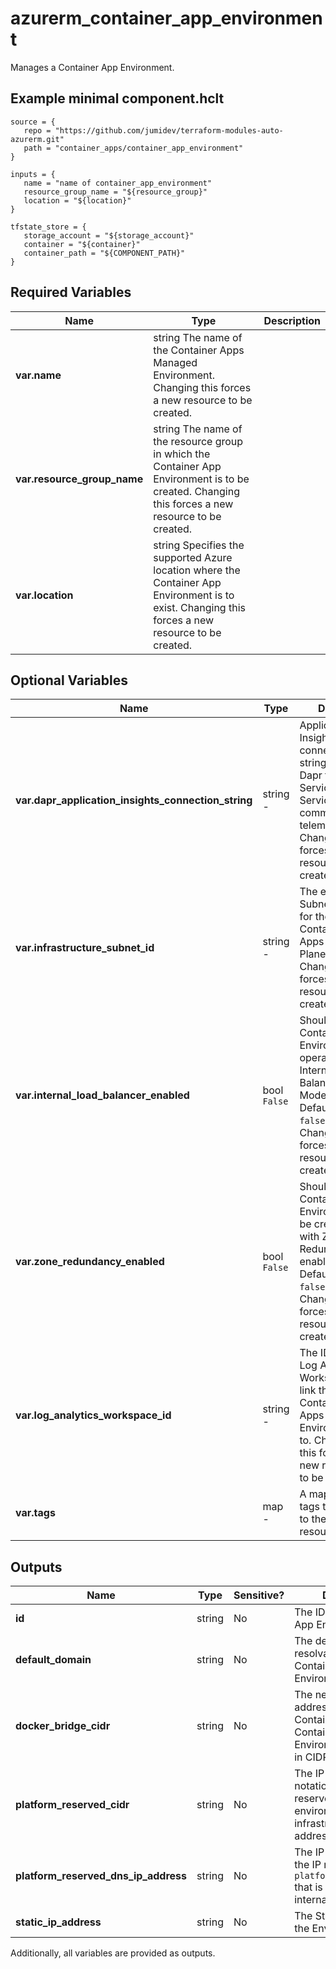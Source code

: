 # azurerm_container_app_environment

Manages a Container App Environment.

## Example minimal component.hclt

```hcl
source = {
   repo = "https://github.com/jumidev/terraform-modules-auto-azurerm.git" 
   path = "container_apps/container_app_environment" 
}

inputs = {
   name = "name of container_app_environment" 
   resource_group_name = "${resource_group}" 
   location = "${location}" 
}

tfstate_store = {
   storage_account = "${storage_account}" 
   container = "${container}" 
   container_path = "${COMPONENT_PATH}" 
}

```

## Required Variables

| Name | Type |  Description |
| ---- | --------- |  ----------- |
| **var.name** | string  The name of the Container Apps Managed Environment. Changing this forces a new resource to be created. | 
| **var.resource_group_name** | string  The name of the resource group in which the Container App Environment is to be created. Changing this forces a new resource to be created. | 
| **var.location** | string  Specifies the supported Azure location where the Container App Environment is to exist. Changing this forces a new resource to be created. | 

## Optional Variables

| Name | Type |  Default  |  Description |
| ---- | --------- |  ----------- | ----------- |
| **var.dapr_application_insights_connection_string** | string  -  |  Application Insights connection string used by Dapr to export Service to Service communication telemetry. Changing this forces a new resource to be created. | 
| **var.infrastructure_subnet_id** | string  -  |  The existing Subnet to use for the Container Apps Control Plane. Changing this forces a new resource to be created. | 
| **var.internal_load_balancer_enabled** | bool  `False`  |  Should the Container Environment operate in Internal Load Balancing Mode? Defaults to `false`. Changing this forces a new resource to be created. | 
| **var.zone_redundancy_enabled** | bool  `False`  |  Should the Container App Environment be created with Zone Redundancy enabled? Defaults to `false`. Changing this forces a new resource to be created. | 
| **var.log_analytics_workspace_id** | string  -  |  The ID for the Log Analytics Workspace to link this Container Apps Managed Environment to. Changing this forces a new resource to be created. | 
| **var.tags** | map  -  |  A mapping of tags to assign to the resource. | 



## Outputs

| Name | Type | Sensitive? | Description |
| ---- | ---- | --------- | --------- |
| **id** | string | No  | The ID of the Container App Environment | 
| **default_domain** | string | No  | The default, publicly resolvable, name of this Container App Environment. | 
| **docker_bridge_cidr** | string | No  | The network addressing in which the Container Apps in this Container App Environment will reside in CIDR notation. | 
| **platform_reserved_cidr** | string | No  | The IP range, in CIDR notation, that is reserved for environment infrastructure IP addresses. | 
| **platform_reserved_dns_ip_address** | string | No  | The IP address from the IP range defined by `platform_reserved_cidr` that is reserved for the internal DNS server. | 
| **static_ip_address** | string | No  | The Static IP address of the Environment. | 

Additionally, all variables are provided as outputs.
